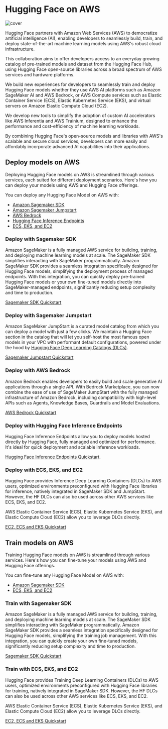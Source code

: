 # Hugging Face on AWS

![cover](https://huggingface.co/datasets/huggingface/documentation-images/resolve/main/sagemaker/cover.png)

Hugging Face partners with Amazon Web Services (AWS) to democratize artificial intelligence (AI), enabling developers to seamlessly build, train, and deploy state-of-the-art machine learning models using AWS's robust cloud infrastructure. ​

This collaboration aims to offer developers access to an everyday growing catalog of pre-trained models and dataset from the Hugging Face Hub, using Hugging Face open-source libraries across a broad spectrum of AWS services and hardware platforms.

We build new experiences for developers to seamlessly train and deploy Hugging Face models whether they use AWS AI platforms such as Amazon SageMaker AI and AWS Bedrock, or AWS Compute services such as Elastic Container Service (ECS), Elastic Kubernetes Service (EKS), and virtual servers on Amazon Elastic Compute Cloud (EC2).

We develop new tools to simplify the adoption of custom AI accelerators like AWS Inferentia and AWS Trainium, designed to enhance the performance and cost-efficiency of machine learning workloads.

By combining Hugging Face's open-source models and libraries with AWS's scalable and secure cloud services, developers can more easily and affordably incorporate advanced AI capabilities into their applications.

## Deploy models on AWS

Deploying Hugging Face models on AWS is streamlined through various services, each suited for different deployment scenarios. Here's how you can deploy your models using AWS and Hugging Face offerings.

You can deploy any Hugging Face Model on AWS with:
- [Amazon Sagemaker SDK](#deploy-with-sagemaker-sdk)
- [Amazon Sagemaker Jumpstart](#deploy-with-sagemaker-jumpstart)
- [AWS Bedrock](#deploy-with-aws-bedrock)
- [Hugging Face Inference Endpoints](#deploy-with-hugging-face-inference-endpoints)
- [ECS, EKS, and EC2](#deploy-with-ecs-eks-and-ec2)

### Deploy with Sagemaker SDK

Amazon SageMaker is a fully managed AWS service for building, training, and deploying machine learning models at scale. The SageMaker SDK simplifies interacting with SageMaker programmatically. Amazon SageMaker SDK provides a seamless integration specifically designed for Hugging Face models, simplifying the deployment process of managed endpoints. With this integration, you can quickly deploy pre-trained Hugging Face models or your own fine-tuned models directly into SageMaker-managed endpoints, significantly reducing setup complexity and time to production.

[Sagemaker SDK Quickstart](https://huggingface.co/docs/sagemaker/main/en/tutorials/sagemaker-sdk/sagemaker-sdk-quickstart)

### Deploy with Sagemaker Jumpstart

Amazon SageMaker JumpStart is a curated model catalog from which you can deploy a model with just a few clicks. We maintain a Hugging Face section in the catalog that will let you self-host the most famous open models in your VPC with performant default configurations, powered under the hood by [Hugging Face Deep Learning Catalogs (DLCs)](https://huggingface.co/docs/sagemaker/main/en/dlcs/introduction).

[Sagemaker Jumpstart Quickstart](https://huggingface.co/docs/sagemaker/main/en/tutorials/jumpstart/jumpstart-quickstart)

### Deploy with AWS Bedrock

Amazon Bedrock enables developers to easily build and scale generative AI applications through a single API. With Bedrock Marketplace, you can now combine the ease of use of SageMaker JumpStart with the fully managed infrastructure of Amazon Bedrock, including compatibility with high-level APIs such as Agents, Knowledge Bases, Guardrails and Model Evaluations.

[AWS Bedrock Quickstart](https://huggingface.co/docs/sagemaker/main/en/tutorials/bedrock/bedrock-quickstart)

### Deploy with Hugging Face Inference Endpoints

Hugging Face Inference Endpoints allow you to deploy models hosted directly by Hugging Face, fully managed and optimized for performance. It's ideal for quick deployment and scalable inference workloads.

[Hugging Face Inference Endpoints Quickstart](https://huggingface.co/docs/inference-endpoints/guides/create_endpoint).

### Deploy with ECS, EKS, and EC2

Hugging Face provides Inference Deep Learning Containers (DLCs) to AWS users, optimized environments preconfigured with Hugging Face libraries for inference, natively integrated in SageMaker SDK and JumpStart. However, the HF DLCs can also be used across other AWS services like ECS, EKS, and EC2.

AWS Elastic Container Service (ECS), Elastic Kubernetes Service (EKS), and Elastic Compute Cloud (EC2) allow you to leverage DLCs directly.

[EC2, ECS and EKS Quickstart](https://huggingface.co/docs/sagemaker/main/en/tutorials/compute-services/compute-services-quickstart)

## Train models on AWS

Training Hugging Face models on AWS is streamlined through various services. Here's how you can fine-tune your models using AWS and Hugging Face offerings.

You can fine-tune any Hugging Face Model on AWS with:
- [Amazon Sagemaker SDK](#train-with-sagemaker-sdk)
- [ECS, EKS, and EC2](#train-with-ecs-eks-and-ec2)

### Train with Sagemaker SDK

Amazon SageMaker is a fully managed AWS service for building, training, and deploying machine learning models at scale. The SageMaker SDK simplifies interacting with SageMaker programmatically. Amazon SageMaker SDK provides a seamless integration specifically designed for Hugging Face models, simplifying the training job management. With this integration, you can quickly create your own fine-tuned models, significantly reducing setup complexity and time to production.

[Sagemaker SDK Quickstart](https://huggingface.co/docs/sagemaker/main/en/tutorials/sagemaker-sdk/sagemaker-sdk-quickstart)

### Train with ECS, EKS, and EC2

Hugging Face provides Training Deep Learning Containers (DLCs) to AWS users, optimized environments preconfigured with Hugging Face libraries for training, natively integrated in SageMaker SDK. However, the HF DLCs can also be used across other AWS services like ECS, EKS, and EC2.

AWS Elastic Container Service (ECS), Elastic Kubernetes Service (EKS), and Elastic Compute Cloud (EC2) allow you to leverage DLCs directly.

[EC2, ECS and EKS Quickstart](https://huggingface.co/docs/sagemaker/main/en/tutorials/compute-services/compute-services-quickstart)